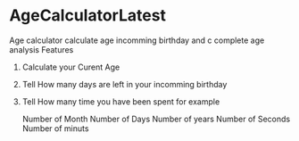 # AgeCalculatorLatest
Age calculator calculate age incomming birthday and c complete age analysis
Features

1) Calculate your Curent Age
2) Tell How many days are left in your incomming birthday
3) Tell How many time you have been spent
    for example
    
     Number of Month
     Number of Days
     Number of years
     Number of Seconds
     Number of minuts
